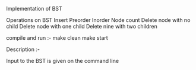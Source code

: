 Implementation of BST

Operations on BST
Insert
Preorder
Inorder
Node count
Delete node with no child
Delete node with one child
Delete nine with two children

compile and run :-
make clean
make start
 
Description :-


Input to the BST is given on the command line
